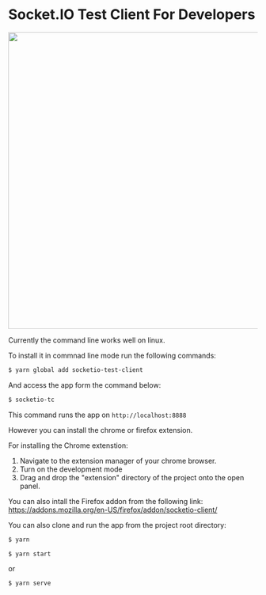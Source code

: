 # Socket.IO Test Client For Developers



<img src="https://user-images.githubusercontent.com/7148972/143257622-fb8ee993-6bd6-43ef-9403-79f70c9dde22.png" align="center" width="600">

Currently the command line works well on linux.

To install it in commnad line mode run the following commands:

```bash
$ yarn global add socketio-test-client
```

And access the app form the command below:

```bash
$ socketio-tc
```
This command runs the app on `http://localhost:8888`

However you can install the chrome or firefox extension.

For installing the Chrome extenstion:
1. Navigate to the extension manager of your chrome browser.
2. Turn on the development mode
3. Drag and drop the "extension" directory of the project onto the open panel.

You can also intall the Firefox addon from the following link:
https://addons.mozilla.org/en-US/firefox/addon/socketio-client/


You can also clone and run the app from the project root directory:

```bash
$ yarn
```
```bash
$ yarn start
```
or

```bash
$ yarn serve
```


